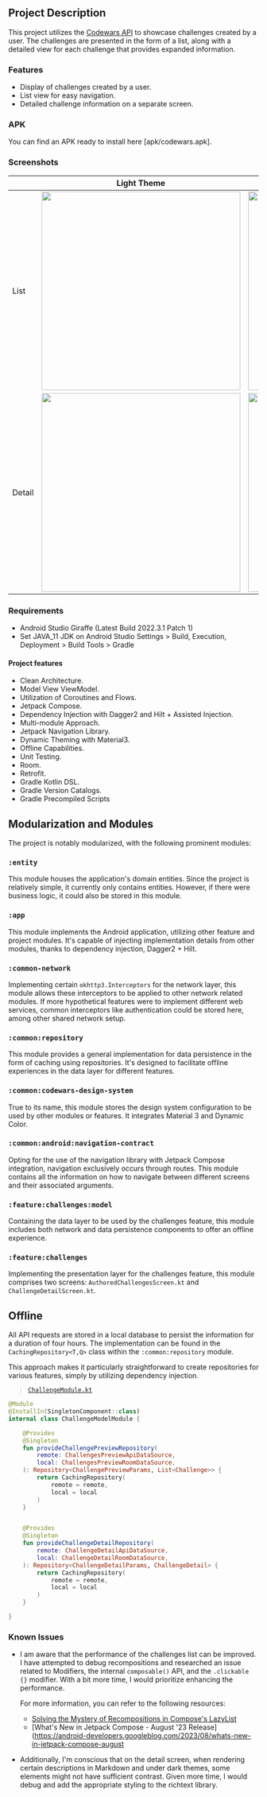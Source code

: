 ## Project Description

This project utilizes the [Codewars API](https://dev.codewars.com/#introduction) to showcase challenges created by a user. The challenges are presented in the form of a list, along with a detailed view for each challenge that provides expanded information.

### Features

- Display of challenges created by a user.
- List view for easy navigation.
- Detailed challenge information on a separate screen.

### APK

You can find an APK ready to install here [apk/codewars.apk].

### Screenshots

|           | Light Theme                                     | Dark Theme                                     |
|-----------|-------------------------------------------------|------------------------------------------------|
| List      | <img src="art/list-light.png" width="400"/>     | <img src="art/list-dark.png" width="400"/>     |
| Detail    | <img src="art/detail-light.png" width="400"/>   | <img src="art/detail-dark.png" width="400"/>   |

### Requirements

- Android Studio Giraffe (Latest Build 2022.3.1 Patch 1)
- Set JAVA_11 JDK on Android Studio Settings > Build, Execution, Deployment > Build Tools > Gradle 

#### Project features

- Clean Architecture.
- Model View ViewModel.
- Utilization of Coroutines and Flows.
- Jetpack Compose.
- Dependency Injection with Dagger2 and Hilt + Assisted Injection.
- Multi-module Approach.
- Jetpack Navigation Library.
- Dynamic Theming with Material3.
- Offline Capabilities.
- Unit Testing.
- Room.
- Retrofit.
- Gradle Kotlin DSL.
- Gradle Version Catalogs.
- Gradle Precompiled Scripts

## Modularization and Modules

The project is notably modularized, with the following prominent modules:

### `:entity`

This module houses the application's domain entities. Since the project is relatively simple, it currently only contains entities. However, if there were business logic, it could also be stored in this module.

### `:app`

This module implements the Android application, utilizing other feature and project modules. It's capable of injecting implementation details from other modules, thanks to dependency injection, Dagger2 + Hilt.

### `:common-network`

Implementing certain `okhttp3.Interceptors` for the network layer, this module allows these interceptors to be applied to other network related modules. If more hypothetical features were to implement different web services, common interceptors like authentication could be stored here, among other shared network setup.

### `:common:repository`

This module provides a general implementation for data persistence in the form of caching using repositories. It's designed to facilitate offline experiences in the data layer for different features.

### `:common:codewars-design-system`

True to its name, this module stores the design system configuration to be used by other modules or features. It integrates Material 3 and Dynamic Color.

### `:common:android:navigation-contract`

Opting for the use of the navigation library with Jetpack Compose integration, navigation exclusively occurs through routes. This module contains all the information on how to navigate between different screens and their associated arguments.

### `:feature:challenges:model`

Containing the data layer to be used by the challenges feature, this module includes both network and data persistence components to offer an offline experience.

### `:feature:challenges`

Implementing the presentation layer for the challenges feature, this module comprises two screens: `AuthoredChallengesScreen.kt` and `ChallengeDetailScreen.kt`.

## Offline

All API requests are stored in a local database to persist the information for a duration of four hours. The implementation can be found in the `CachingRepository<T,Q>` class within the `:common:repository` module.

This approach makes it particularly straightforward to create repositories for various features, simply by utilizing dependency injection.

> [`ChallengeModule.kt`](https://github.com/saulmm/codewars/blob/3efc3474655133fc950ba3f5a2af5d5739eb0e6f/feature/challenges/model/src/main/java/com/saulmm/feature/challenges/model/di/ChallengeModelModule.kt)
```kotlin
@Module
@InstallIn(SingletonComponent::class)
internal class ChallengeModelModule {

    @Provides
    @Singleton
    fun provideChallengePreviewRepository(
        remote: ChallengesPreviewApiDataSource,
        local: ChallengesPreviewRoomDataSource,
    ): Repository<ChallengePreviewParams, List<Challenge>> {
        return CachingRepository(
            remote = remote,
            local = local
        )
    }


    @Provides
    @Singleton
    fun provideChallengeDetailRepository(
        remote: ChallengeDetailApiDataSource,
        local: ChallengeDetailRoomDataSource,
    ): Repository<ChallengeDetailParams, ChallengeDetail> {
        return CachingRepository(
            remote = remote,
            local = local
        )
    }

}
```

### Known Issues

- I am aware that the performance of the challenges list can be improved. I have attempted to debug recompositions and researched an issue related to Modifiers, the internal `composable()` API, and the `.clickable {}` modifier. With a bit more time, I would prioritize enhancing the performance.

  For more information, you can refer to the following resources:

    - [Solving the Mystery of Recompositions in Compose's LazyList](https://blog.shreyaspatil.dev/solving-the-mystery-of-recompositions-in-composes-lazylist)
    - [What's New in Jetpack Compose - August '23 Release](https://android-developers.googleblog.com/2023/08/whats-new-in-jetpack-compose-august


- Additionally, I'm conscious that on the detail screen, when rendering certain descriptions in Markdown and under dark themes, some elements might not have sufficient contrast. Given more time, I would debug and add the appropriate styling to the richtext library.
